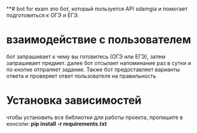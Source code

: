 **# bot for exam
это бот, который пользуется API sdamgia и помогает подготовиться к ОГЭ и ЕГЭ.

# взаимодействие с  пользователем
бот запрашивает к чему вы готовитесь (ОГЭ или ЕГЭ), затем запрашивает предмет.
далее бот отсылает напоминание раз в сутки и по кнопке отпраляет задание. 
Также бот предоставляет варианты ответа и проверяет ответ пользователя на правильность
# Установка зависимостей
чтобы установить все библиотки для работы проекта, пропишите в консоли: **pip install -r requirements.txt**

